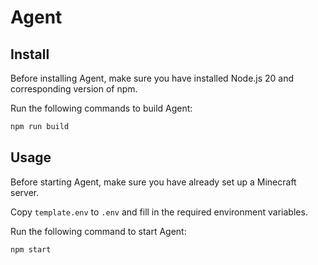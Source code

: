 # Agent

## Install

Before installing Agent, make sure you have installed Node.js 20 and corresponding version of npm.

Run the following commands to build Agent:

```bash
npm run build
```

## Usage

Before starting Agent, make sure you have already set up a Minecraft server.

Copy `template.env` to `.env` and fill in the required environment variables.

Run the following command to start Agent:

```bash
npm start
```
